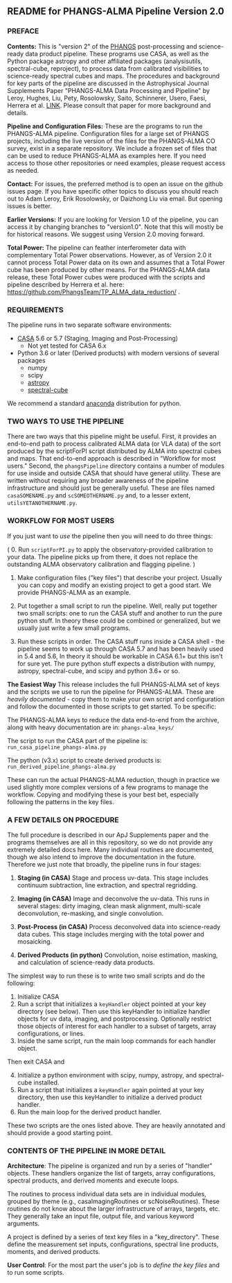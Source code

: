 ## README for PHANGS-ALMA Pipeline Version 2.0

### PREFACE

**Contents:** This is "version 2" of the [PHANGS](https://sites.google.com/view/phangs/home) post-processing and science-ready data product pipeline. These programs use CASA, as well as the Python package astropy and other affiliated packages (analysisutils, spectral-cube, reproject), to process data from calibrated visibilities to science-ready spectral cubes and maps. The procedures and background for key parts of the pipeline are discussed in the Astrophysical Journal Supplements Paper "PHANGS-ALMA Data Processing and Pipeline" by Leroy, Hughes, Liu, Pety, Rosolowsky, Saito, Schinnerer, Usero, Faesi, Herrera et al. [LINK](https://ui.adsabs.harvard.edu). Please consult that paper for more background and details.

**Pipeline and Configuration Files:** These are the programs to run the PHANGS-ALMA pipeline. Configuration files for a large set of PHANGS projects, including the live version of the files for the PHANGS-ALMA CO survey, exist in a separate repository. We include a frozen set of files that can be used to reduce PHANGS-ALMA as examples here. If you need access to those other repositories or need examples, please request access as needed.

**Contact:** For issues, the preferred method is to open an issue on the github issues page. If you have specific other topics to discuss you should reach out to Adam Leroy, Erik Rosolowsky, or Daizhong Liu via email. But opening issues is better.

**Earlier Versions:** If you are looking for Version 1.0 of the pipeline, you can access it by changing branches to "version1.0". Note that this will mostly be for historical reasons. We suggest using Version 2.0 moving forward.

**Total Power:** The pipeline can feather interferometer data with complementary Total Power observations. However, as of Version 2.0 it cannot process Total Power data on its own and assumes that a Total Power cube has been produced by other means. For the PHANGS-ALMA data release, these Total Power cubes were produced with the scripts and pipeline described by Herrera et al. here: https://github.com/PhangsTeam/TP_ALMA_data_reduction/ .

### REQUIREMENTS

The pipeline runs in two separate software environments:

* [CASA](https://casa.nrao.edu/) 5.6 or 5.7 (Staging, Imaging and Post-Processing)
    * Not yet tested for CASA 6.x  
* Python 3.6 or later (Derived products) with modern versions of several packages
    * numpy
    * scipy
    * [astropy](https://www.astropy.org)
    * [spectral-cube](https://spectral-cube.readthedocs.io/en/latest/)

We recommend a standard [anaconda](https://www.anaconda.com/) distribution for python.

### TWO WAYS TO USE THE PIPELINE

There are two ways that this pipeline might be useful. First, it provides an end-to-end path to process calibrated ALMA data (or VLA data) of the sort produced by the scriptForPI script distributed by ALMA into spectral cubes and maps. That end-to-end approach is described in "Workflow for most users." Second, the `phangsPipeline` directory contains a number of modules for use inside and outside CASA that should have general utility. These are written without requiring any broader awareness of the pipeline infrastructure and should just be generally useful. These are files named `casaSOMENAME.py` and `scSOMEOTHERNAME.py` and, to a lesser extent, `utilsYETANOTHERNAME.py`.

### WORKFLOW FOR MOST USERS

If you just want to *use* the pipeline then you will need to do three things:

( 0. Run `scriptForPI.py` to apply the observatory-provided calibration to your data. The pipeline picks up from there, it does not replace the outstanding ALMA observatory calibration and flagging pipeline. )

1. Make configuration files ("key files") that describe your project. Usually you can copy and modify an existing project to get a good start. We provide PHANGS-ALMA as an example.

2. Put together a small script to run the pipeline. Well, really put together two small scripts: one to run the CASA stuff and another to run the pure python stuff. In theory these could be combined or generalized, but we usually just write a few small programs.

3. Run these scripts in order. The CASA stuff runs inside a CASA shell - the pipeline seems to work up through CASA 5.7 and has been heavily used in 5.4 and 5.6, In theory it should be workable in CASA 6.1+ but this isn't for sure yet. The pure python stuff expects a distribution with numpy, astropy, spectral-cube, and scipy and python 3.6+ or so.

**The Easiest Way** This release includes the full PHANGS-ALMA set of keys and the scripts we use to run the pipeline for PHANGS-ALMA. These are *heavily documented* - copy them to make your own script and configuration and follow the documented in those scripts to get started. To be specific:

The PHANGS-ALMA keys to reduce the data end-to-end from the archive, along with heavy documentation are in: `phangs-alma_keys/`

The script to run the CASA part of the pipeline is: `run_casa_pipeline_phangs-alma.py`

The python (v3.x) script to create derived products is: `run_derived_pipeline_phangs-alma.py`

These can run the actual PHANGS-ALMA reduction, though in practice we used slightly more complex versions of a few programs to manage the workflow. Copying and modifying these is your best bet, especially following the patterns in the key files.

### A FEW DETAILS ON PROCEDURE

The full procedure is described in our ApJ Supplements paper and the programs themselves are all in this repository, so we do not provide any extremely detailed docs here. Many individual routines are documented, though we also intend to improve the documentation in the future. Therefore we just note that broadly, the pipeline runs in four stages:

1. **Staging (in CASA)** Stage and process uv-data. This stage includes continuum subtraction, line extraction, and spectral regridding.

2. **Imaging (in CASA)** Image and deconvolve the uv-data. This runs in several stages: dirty imaging, clean mask alignment, multi-scale deconvolution, re-masking, and single convolution.

3. **Post-Process (in CASA)** Process deconvolved data into science-ready data cubes. This stage includes merging with the total power and mosaicking.

4. **Derived Products (in python)** Convolution, noise estimation, masking, and calculation of science-ready data products.

The simplest way to run these is to write two small scripts and do the following:

1. Initialize CASA
2. Run a script that initializes a `keyHandler` object pointed at your key directory (see below). Then use this keyHandler to initialize handler objects for uv data, imaging, and postprocessing. Optionally restrict those objects of interest for each handler to a subset of targets, array configurations, or lines.
3. Inside the same script, run the main loop commands for each handler object.

Then exit CASA and

4. Initialize a python environment with scipy, numpy, astropy, and spectral-cube installed.
5. Run a script that initializes a `keyHandler` again pointed at your key directory, then use this keyHandler to initialize a derived product handler.
6. Run the main loop for the derived product handler.

These two scripts are the ones listed above. They are heavily annotated and should provide a good starting point.

### CONTENTS OF THE PIPELINE IN MORE DETAIL

**Architecture**: The pipeline is organized and run by a series of
"handler" objects. These handlers organize the list of targets, array
configurations, spectral products, and derived moments and execute
loops.

The routines to process individual data sets are in individual
modules, grouped by theme (e.g., casaImagingRoutines or
scNoiseRoutines). These routines do not know about the larger
infrastructure of arrays, targets, etc. They generally take an input
file, output file, and various keyword arguments.

A project is defined by a series of text key files in a
"key_directory". These define the measurement set inputs,
configurations, spectral line products, moments, and derived
products. 

**User Control**: For the most part the user's job is to *define the
key files* and to run some scripts.


